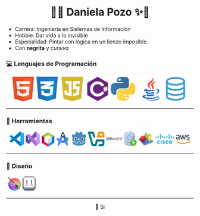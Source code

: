 <h1 align="center">🌸✨ Daniela Pozo ✨🌸</h1>

<p align="left">
<ul>
  <li>Carrera: Ingeniería en Sistemas de Información</li>
  <li>Hobbie: Dar vida a lo invisible</li>
  <li>Especialidad: Pintar con lógica en un lienzo imposible.</li>
  <li>Con <strong>negrita</strong> y <em>cursiva</em></li>
</ul>


### 💻 Lenguajes de Programación
<p align="left">
<img src="./lenguajes.png" alt="Lenguajes" width="500"/>
</p>

---

### 🧰 Herramientas
<p align="left">
<img src="./herramientas.png" alt="Herramientas" width="900"/>
</p>

---

### 🎨 Diseño
<p align="left">
<img src="./diseno.png" alt="Diseño" width="800"/>
</p>

---

<p align="center">
  🌙 Si
</p>

